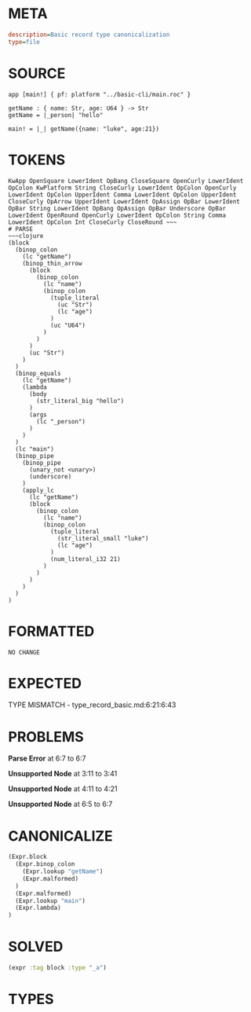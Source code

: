 # META
~~~ini
description=Basic record type canonicalization
type=file
~~~
# SOURCE
~~~roc
app [main!] { pf: platform "../basic-cli/main.roc" }

getName : { name: Str, age: U64 } -> Str
getName = |_person| "hello"

main! = |_| getName({name: "luke", age:21})
~~~
# TOKENS
~~~text
KwApp OpenSquare LowerIdent OpBang CloseSquare OpenCurly LowerIdent OpColon KwPlatform String CloseCurly LowerIdent OpColon OpenCurly LowerIdent OpColon UpperIdent Comma LowerIdent OpColon UpperIdent CloseCurly OpArrow UpperIdent LowerIdent OpAssign OpBar LowerIdent OpBar String LowerIdent OpBang OpAssign OpBar Underscore OpBar LowerIdent OpenRound OpenCurly LowerIdent OpColon String Comma LowerIdent OpColon Int CloseCurly CloseRound ~~~
# PARSE
~~~clojure
(block
  (binop_colon
    (lc "getName")
    (binop_thin_arrow
      (block
        (binop_colon
          (lc "name")
          (binop_colon
            (tuple_literal
              (uc "Str")
              (lc "age")
            )
            (uc "U64")
          )
        )
      )
      (uc "Str")
    )
  )
  (binop_equals
    (lc "getName")
    (lambda
      (body
        (str_literal_big "hello")
      )
      (args
        (lc "_person")
      )
    )
  )
  (lc "main")
  (binop_pipe
    (binop_pipe
      (unary_not <unary>)
      (underscore)
    )
    (apply_lc
      (lc "getName")
      (block
        (binop_colon
          (lc "name")
          (binop_colon
            (tuple_literal
              (str_literal_small "luke")
              (lc "age")
            )
            (num_literal_i32 21)
          )
        )
      )
    )
  )
)
~~~
# FORMATTED
~~~roc
NO CHANGE
~~~
# EXPECTED
TYPE MISMATCH - type_record_basic.md:6:21:6:43
# PROBLEMS
**Parse Error**
at 6:7 to 6:7

**Unsupported Node**
at 3:11 to 3:41

**Unsupported Node**
at 4:11 to 4:21

**Unsupported Node**
at 6:5 to 6:7

# CANONICALIZE
~~~clojure
(Expr.block
  (Expr.binop_colon
    (Expr.lookup "getName")
    (Expr.malformed)
  )
  (Expr.malformed)
  (Expr.lookup "main")
  (Expr.lambda)
)
~~~
# SOLVED
~~~clojure
(expr :tag block :type "_a")
~~~
# TYPES
~~~roc
~~~
